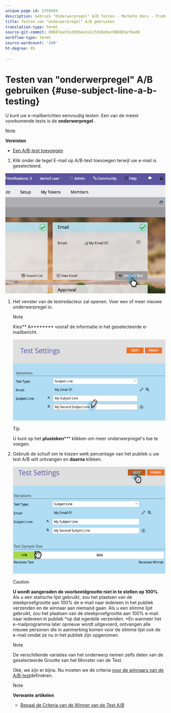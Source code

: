 ```yaml
---
unique-page-id: 2359494
description: Gebruik "Onderwerpregel" A/B Testen - Marketo Docs - Productdocumentatie
title: Testen van "onderwerpregel" A/B gebruiken
translation-type: tm+mt
source-git-commit: 00887ea53e395bea3a11fd28e0ac98b085ef6ed8
workflow-type: tm+mt
source-wordcount: '249'
ht-degree: 0%

---
```



# Testen van &quot;onderwerpregel&quot; A/B gebruiken {#use-subject-line-a-b-testing}

U kunt uw e-mailberichten eenvoudig testen. Een van de meest voorkomende tests is de **onderwerpregel** .

>[!NOTE]
>
>**Vereisten**
>
>* [Een A/B-test toevoegen](add-an-a-b-test.md)

>



1. Klik onder de tegel E-mail op A/B-test toevoegen terwijl uw e-mail is geselecteerd.

![](assets/image2014-9-12-15-3a6-3a2.png)

1. Het venster van de testredacteur zal openen. Voer een of meer nieuwe onderwerpregel in.

   >[!NOTE]
   >
   >Kies** A******** vooraf de informatie in het geselecteerde e-mailbericht.

   ![](assets/image2014-9-12-15-3a9-3a14.png)

   >[!TIP]
   >
   >U kunt op het **plusteken***** klikken om meer onderwerpregel&#39;s toe te voegen.

1. Gebruik de schuif om te kiezen welk percentage van het publiek u uw test A/B wilt ontvangen en **daarna** klikken.

   ![](assets/image2014-9-12-15-3a10-3a4.png)

   >[!CAUTION]
   >
   >**U wordt aangeraden de voorbeeldgrootte niet in te stellen op 100%**. Als u een statische lijst gebruikt, zou het plaatsen van de steekproefgrootte aan 100% de e-mail naar iedereen in het publiek verzenden en de winnaar aan niemand gaan. Als u een slimme lijst gebruikt, zou het plaatsen van de steekproefgrootte aan 100% e-mail naar iedereen in publiek *op dat ogenblik verzenden. *En wanneer het e-mailprogramma later opnieuw wordt uitgevoerd, ontvangen alle nieuwe personen die in aanmerking komen voor de slimme lijst ook de e-mail omdat ze nu in het publiek zijn opgenomen.

   >[!NOTE]
   >
   >De verschillende variaties van het onderwerp nemen zelfs delen van de geselecteerde Grootte van het Monster van de Test.

   Oké, we zijn er bijna. Nu moeten we de criteria [voor de winnaars van de A/B-test](define-the-a-b-test-winner-criteria.md)definiëren.

   >[!NOTE]
   >
   >**Verwante artikelen**
   >
   >    
   >    
   >    * [Bepaal de Criteria van de Winner van de Test A/B](define-the-a-b-test-winner-criteria.md)


